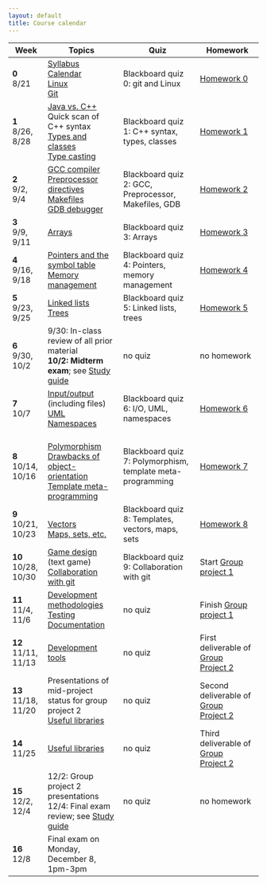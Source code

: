```yaml
---
layout: default
title: Course calendar
---
```


<table>
  <thead>
    <tr>
      <th>Week</th>
      <th>Topics</th>
      <th>Quiz</th>
      <th>Homework</th>
    </tr>
  </thead>
  <tbody>
    <tr>
      <td><b>0</b><br/>8/21</td>
      <td>
        <a href="/lecture/syllabus.html">Syllabus</a>
        <br/>
        <a href="/lecture/calendar.html">Calendar</a>
        <br/>
        <a href="/lecture/linux.html">Linux</a>
        <br/>
        <a href="/lecture/git.html">Git</a>
      </td>
      <td>Blackboard quiz 0: git and Linux</td>
      <td><a href="/homework/homework-0.html">Homework&nbsp;0</a></td>
    </tr>
    <tr>
      <td><b>1</b><br/>8/26, 8/28</td>
      <td>
        <a href="/lecture/java-vs-cpp.html">Java vs. C++</a>
        <br/>
        Quick scan of C++ syntax
        <br/>
        <a href="/lecture/types-and-classes.html">Types and classes</a>
        <br/>
        <a href="/lecture/type-casting.html">Type casting</a>
      </td>
      <td>Blackboard quiz 1: C++ syntax, types, classes</td>
      <td><a href="/homework/homework-1.html">Homework&nbsp;1</a></td>
    </tr>
    <tr>
      <td><b>2</b><br/>9/2, 9/4</td>
      <td>
        <a href="/lecture/gcc-compiler.html">GCC compiler</a>
        <br/>
        <a href="/lecture/preprocessor.html">Preprocessor directives</a>
        <br/>
        <a href="/lecture/makefiles.html">Makefiles</a>
        <br/>
        <a href="/lecture/gdb-debugger.html">GDB debugger</a>
      </td>
      <td>Blackboard quiz 2: GCC, Preprocessor, Makefiles, GDB</td>
      <td>
        <a href="/homework/homework-2.html">Homework&nbsp;2</a>
      </td>
    </tr>
    <tr>
      <td><b>3</b><br/>9/9, 9/11</td>
      <td>
        <a href="/lecture/arrays.html">Arrays</a>
      </td>
      <td>Blackboard quiz 3: Arrays</td>
      <td>
        <a href="/homework/homework-3.html">Homework&nbsp;3</a>
      </td>
    </tr>
    <tr>
      <td><b>4</b><br/>9/16, 9/18</td>
      <td>
        <a href="/lecture/pointers-symbol-table.html">Pointers and the symbol table</a>
        <br/>
        <a href="/lecture/memory-management.html">Memory management</a>
      </td>
      <td>Blackboard quiz 4: Pointers, memory management</td>
      <td>
        <a href="/homework/homework-4.html">Homework&nbsp;4</a>
      </td>
    </tr>
    <tr>
      <td><b>5</b><br/>9/23, 9/25</td>
      <td>
        <a href="/lecture/linked-lists.html">Linked lists</a>
        <br/>
        <a href="/lecture/trees.html">Trees</a>
      </td>
      <td>Blackboard quiz 5: Linked lists, trees</td>
      <td>
        <a href="/homework/homework-5.html">Homework&nbsp;5</a>
      </td>
    </tr>
    <tr>
      <td><b>6</b><br/>9/30, 10/2</td>
      <td>
        9/30: In-class review of all prior material
        <br/>
        <b>10/2: Midterm exam</b>; see <a href="/guide/midterm-exam.html">Study guide</a>
      <td>no quiz</td>
      <td>no homework</td>
    </tr>
    <tr>
      <td><b>7</b><br/>10/7</td>
      <td>
        <a href="/lecture/input-output.html">Input/output</a> (including files)
        <br/>
        <a href="/lecture/uml.html">UML</a>
        <br/>
        <a href="/lecture/namespaces.html">Namespaces</a>
      </td>
      <td>Blackboard quiz 6: I/O, UML, namespaces</td>
      <td>
        <a href="/homework/homework-6.html">Homework&nbsp;6</a>
      </td>
    </tr>
    <tr>
      <td><b>8</b><br/>10/14, 10/16</td>
      <td>
        <br/>
        <a href="/lecture/polymorphism.html">Polymorphism</a>
        <br/>
        <a href="/lecture/drawbacks-of-object-orientation.html">Drawbacks of object-orientation</a>
        <br/>
        <a href="/lecture/template-metaprogramming.html">Template meta-programming</a>
      </td>
      <td>Blackboard quiz 7: Polymorphism, template meta-programming</td>
      <td>
        <a href="/homework/homework-7.html">Homework&nbsp;7</a>
      </td>
    </tr>
    <tr>
      <td><b>9</b><br/>10/21, 10/23</td>
      <td>
        <br/>
        <a href="/lecture/vectors.html">Vectors</a>
        <br/>
        <a href="/lecture/maps-sets-etc.html">Maps, sets, etc.</a>
      </td>
      <td>Blackboard quiz 8: Templates, vectors, maps, sets</td>
      <td>
        <a href="/homework/homework-8.html">Homework&nbsp;8</a>
      </td>
    </tr>
    <tr>
      <td><b>10</b><br/>10/28, 10/30</td>
      <td>
        <a href="/lecture/game-design.html">Game design</a> (text game)
        <br/>
        <a href="/lecture/collaboration-with-git.html">Collaboration with git</a>
      </td>
      <td>Blackboard quiz 9: Collaboration with git</td>
      <td>
        Start <a href="/homework/group-project-1.html">Group project&nbsp;1</a>
      </td>
    </tr>
    <tr>
      <td><b>11</b><br/>11/4, 11/6</td>
      <td>
        <a href="/lecture/dev-methodologies.html">Development methodologies</a>
        <br/>
        <a href="/lecture/testing.html">Testing</a>
        <br/>
        <a href="/lecture/documentation.html">Documentation</a>
      </td>
      <td>no quiz</td>
      <td>
        Finish <a href="/homework/group-project-1.html">Group project&nbsp;1</a>
      </td>
    </tr>
    <tr>
      <td><b>12</b><br/>11/11, 11/13</td>
      <td>
        <a href="/lecture/dev-tools.html">Development tools</a>
      </td>
      <td>no quiz</td>
      <td>
        First deliverable of <a href="/homework/group-project-2.html">Group Project&nbsp;2</a>
      </td>
    </tr>
    <tr>
      <td><b>13</b><br/>11/18, 11/20</td>
      <td>
        Presentations of mid-project status for group project&nbsp;2
        <br/>
        <a href="/lecture/useful-libraries.html">Useful libraries</a>
      </td>
      <td>no quiz</td>
      <td>
        Second deliverable of <a href="/homework/group-project-2.html">Group Project&nbsp;2</a>
      </td>
    </tr>
    <tr>
      <td><b>14</b><br/>11/25</td>
      <td>
        <a href="/lecture/useful-libraries.html">Useful libraries</a>
      </td>
      <td>no quiz</td>
      <td>
        Third deliverable of <a href="/homework/group-project-2.html">Group Project&nbsp;2</a>
      </td>
    </tr>
    <tr>
      <td><b>15</b><br/>12/2, 12/4</td>
      <td>
        12/2: Group project 2 presentations
        <br/>
        12/4: Final exam review; see <a href="/guide/final-exam.html">Study guide</a>
      </td>
      <td>no quiz</td>
      <td>no homework</td>
    </tr>
    <tr>
      <td><b>16</b><br/>12/8</td>
      <td>
        Final exam on Monday, December 8, 1pm-3pm
      </td>
      <td></td>
      <td></td>
    </tr>
  </tbody>
</table>
